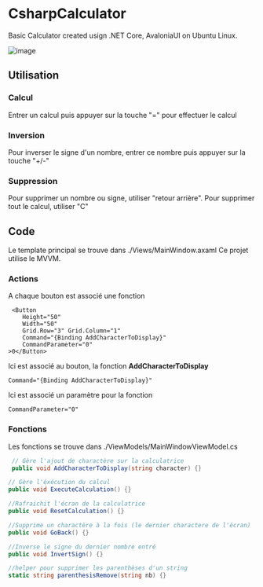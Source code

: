 # CsharpCalculator

Basic Calculator created usign .NET Core, AvaloniaUI on Ubuntu Linux.

![image](https://user-images.githubusercontent.com/56622131/142367547-8f029a20-d2fb-4f76-887a-db9844b43fd6.png)

<h2>Utilisation</h2>

<h3>Calcul</h3>
Entrer un calcul puis appuyer sur la touche "=" pour effectuer le calcul

<h3>Inversion</h3>
Pour inverser le signe d'un nombre, entrer ce nombre puis appuyer sur la touche "+/-"

<h3>Suppression</h3>
Pour supprimer un nombre ou signe, utiliser "retour arrière". 
Pour supprimer tout le calcul, utiliser "C"

<h2>Code</h2>

Le template principal se trouve dans ./Views/MainWindow.axaml
Ce projet utilise le MVVM.

<h3>Actions</h3>

A chaque bouton est associé une fonction 

```xaml
 <Button
    Height="50"
    Width="50" 
    Grid.Row="3" Grid.Column="1" 
    Command="{Binding AddCharacterToDisplay}"
    CommandParameter="0"
>0</Button>
```
Ici est associé au bouton, la fonction <b>AddCharacterToDisplay</b>
```xaml
Command="{Binding AddCharacterToDisplay}"
```

Ici est associé un paramètre pour la fonction
```xaml
CommandParameter="0"
```

<h3>Fonctions</h3>

Les fonctions se trouve dans ./ViewModels/MainWindowViewModel.cs

```csharp
 // Gère l'ajout de charactère sur la calculatrice
 public void AddCharacterToDisplay(string character) {}

// Gère l'éxécution du calcul 
public void ExecuteCalculation() {}

//Rafraichit l'écran de la calculatrice
public void ResetCalculation() {}

//Supprime un charactère à la fois (le dernier charactere de l'écran)
public void GoBack() {}

//Inverse le signe du dernier nombre entré
public void InvertSign() {}

//helper pour supprimer les parenthèses d'un string
static string parenthesisRemove(string nb) {}


```
